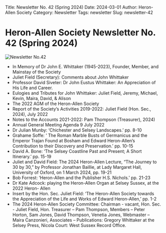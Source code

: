 Title: Newsletter No. 42  (Spring 2024)
Date: 2024-03-01
Author: Heron-Allen Society
Category: Newsletter
Tags: newsletter
Slug: newsletter-42

# Heron-Allen Society Newsletter No. 42 (Spring 2024)

![Newsletter No.42](/images/newsletters/Newsl42.png)

* In Memory of Dr John E. Whittaker (1945-2023), Founder, Member, and Mainstay
of the Society
* Juliet Field (Secretary): Comments about John Whittaker
* Professor David Siveter: Dr John Eustus Whittaker: An Appreciation of His Life
and Career.
* Eulogies and Tributes for John Whittaker: Juliet Field, Jeremy, Michael, Kevin,
Maira, David, &amp; Alison
* The 2022 AGM of the Heron-Allen Society
* Report of the Society’s Activities 2019-2022: Juliet Field (Hon. Sec., 2024), July 2022
* Notes to the Accounts 2021-2022: Pam Thompson (Treasurer), 2024)
* Annual General Meeting Agenda 9 July 2022
* Dr Julian Munby: ‘Chichester and Selsey Landscapes.’ pp. 8-10
* Grahame Soffe: ‘ The Roman Marble Busts of Germanicus and the Emperor Trajan
Found at Bosham and Edward Heron-Allen’s Contribution to their Discovery and
Preservation.’ pp. 10-15
* David A. Bone: ‘The Selsey Coastline Past and Present; A Short Itinerary.’ pp. 15-19
* Juliet and David Field: The 2024 Heron-Allen Lecture, “The Journey to 30 by 30,” by
Professor Jonathan Baillie, at Lady Margaret Hall, University of Oxford, on 1 March
2024, pp. 19-21
* Bob Forrest: ‘Heron-Allen and the Publisher H.S. Nichols.’ pp. 21-23
* Dr Kate Adcock: playing the Heron-Allen Organ at Selsey Sussex, at the 2022 Heron-
Allen
* Insert by the Hon. Sec. Juliet Field: ‘The Heron-Allen Society towards the
Appreciation of the Life and Works of Edward Heron-Allen,’ pp. 1-2
* The 2024 Heron-Allen Society Committee: Chairman - vacant, Hon. Sec. - Juliet Field,
Hon. Treasurer – Pam Thompson, Members – Peter Horton, Sam Jones, David
Thompson, Venetia Jones, Webmaster – Maira Canzonieri, Associates – Publications:
Gregory Whittaker at the Selsey Press, Nicola Court: West Sussex Record Office.